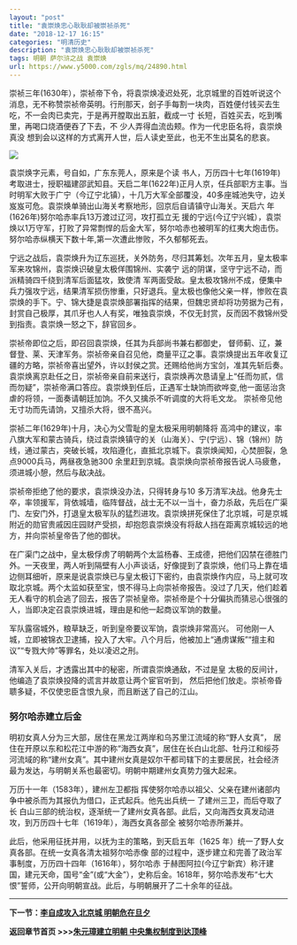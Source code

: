 ```yaml
---
layout: "post"
title: "袁崇焕忠心耿耿却被崇祯杀死"
date: "2018-12-17 16:15"
categories: "明清历史"
description: "袁崇焕忠心耿耿却被崇祯杀死"
tags: 明朝 萨尔浒之战 袁崇焕
url: https://www.y5000.com/zgls/mq/24890.html
---
```






崇祯三年(1630年），崇祯帝下令，将袁崇焕凌迟处死，北京城里的百姓听说这个消息，无不称赞崇祯帝英明。行刑那天，刽子手每割一块肉，百姓便付钱买去生吃，不一会肉已卖完，于是再开膛取出五脏，截成一寸
长短，百姓买去，吃到嘴里，再喝口烧酒便吞了下去，不 少人弄得血流齿颊。作为一代忠臣名将，袁崇焕真没
想到会以这样的方式离开人世，后人读史至此，也无不生出莫名的悲哀。

![](https://img.y5000.com/uploads/allimg/170810/8-1FQ014461N55.jpg)

袁崇焕字元素，号自如，广东东莞人，原来是个读
书人，万历四十七年(1619年)考取进士，授职福建邵武知县。天启二年(1622年)正月人京，任兵部职方主事。当时明军大败于广宁（今辽宁北镇），十几万大军全部覆没，40多座城池失守，边关岌岌可危。袁崇焕单骑出山海关考察地形，回京后自请镇守山海关。天启六
年(1626年)努尔哈赤率兵13万渡过辽河，攻打孤立无
援的宁远(今辽宁兴城），袁崇焕以1万守军，打败了异常剽悍的后金大军，努尔哈赤也被明军的红夷大炮击伤。努尔哈赤纵横天下数十年,第一次遭此惨败，不久郁郁死去。

宁远之战后，袁崇焕升为辽东巡抚，关外防务，尽归其筹划。次年五月，皇太极率军来攻锦州，袁崇焕识破皇太极佯围锦州、实袭宁
远的阴谋，坚守宁远不动，而派精骑四千绕到清军后面猛攻，致使清
军两面受敌。皇太极攻锦州不成，便集中兵力强攻宁远，结果清军损伤惨重，只好退兵。皇太极也像他父亲一样，惨败在袁崇焕的手下。宁、锦大捷是袁崇焕部署指挥的结果，但魏忠贤却将功劳据为己有，封赏自己极厚，其爪牙也人人有奖，唯独袁崇焕，不仅无封赏，反而因不救锦州受到指责。袁崇焕一怒之下，辞官回乡。

崇祯帝即位之后，即召回袁崇焕，任其为兵部尚书兼右都御史，
督师蓟、辽，兼督登、莱、天津军务。崇祯帝亲自召见他，商量平辽之事。袁崇焕提出五年收复辽疆的方略，崇祯帝喜出望外，许以封侯之赏。还赐给他尚方宝剑，准其先斩后奏。袁崇焕离京赴任之日，崇祯帝亲自前来送行，袁崇焕再次恳请皇上“任而勿贰，信而勿疑”，崇祯帝满口答应。袁崇焕到任后，正遇军士缺饷而欲哗变,他一面惩治贪虐的将领，一面奏请朝廷加饷。不久又擒杀不听调度的大将毛文龙。
崇祯帝见他无寸功而先请饷，又擅杀大将，很不髙兴。

崇祯二年(1629年)十月，决心为父雪耻的皇太极采用明朝降将
高鸿中的建议，率八旗大军和蒙古骑兵，绕过袁崇焕镇守的关（山海关）、宁(宁远）、锦（锦州）防线，通过蒙古，突破长城，攻陷遵化，直抵北京城下。袁崇焕闻知，心焚胆裂，急点9000兵马，两昼夜急驰300
余里赶到京城。袁崇焕向崇祯帝报告说人马疲惫，须进城小憩，然后与敌决战。

崇祯帝拒绝了他的要求，袁崇焕没办法，只得转身与10
多万清军决战。他身先士卒，率领援军，背依城墙，临阵督战，战士无不以一当十，奋力杀敌，先后在广渠门、左安门外，打退皇太极军队的猛烈进攻。袁崇焕拼死保住了北京城，可是京城附近的勋官贵戚因庄园财产受损，却抱怨袁崇焕没有将敌人挡在距离京城较远的地方，并向崇祯皇帝告了他的御状。

在广渠门之战中，皇太极俘虏了明朝两个太监杨春、王成德，把他们囚禁在德胜门外。一天夜里，两人听到隔壁有人小声谈话，好像提到了袁崇焕，他们马上靠在墙边侧耳细听，原来是说袁崇焕已与皇太极订下密约，由袁崇焕作内应，马上就可攻取北京城。两个太监如获至宝，恨不得马上向崇祯帝报告。没过了几天，他们趁着无人看守的机会逃了回去，报告了崇祯皇帝。崇祯帝是个十分偏执而猜忌心很强的人，当即决定召袁崇焕进城，理由是和他一起商议军饷的数量。

军队露宿城外，粮草缺乏，听到皇帝要议军饷，袁崇焕非常高兴。
可他刚一人城，立即被锦衣卫逮捕，投入了大牢。八个月后，他被加上“通虏谋叛”“擅主和议”“专戮大帅”等罪名，处以凌迟之刑。

清军入关后，才透露出其中的秘密，所谓袁崇焕通敌，不过是皇 太极的反间计，他编造了袁崇焕投降的谎言并故意让两个宦官听到，
然后把他们放走。崇祯帝昏聩多疑，不仅使忠臣含恨九泉，而且断送了自己的江山。

###  努尔哈赤建立后金

明初女真人分为三大部，居住在黑龙江两岸和乌苏里江流域的称“野人女真”， 居住在开原以东和松花江中游的称“海西女真”，居住在长白山北部、牡丹江和绥芬
河流域的称“建州女真”。其中建州女真是奴尔干都司辖下的主要居民，社会经济 最为发达，与明朝关系也最密切。明朝中期建州女真势力强大起来。

万历十一年（1583年），建州左卫都指 挥使努尔哈赤以祖父、父亲在建州诸部内 争中被杀而为其报仇为借口，正式起兵。他先出兵统一 了建州三卫，而后夺取了长
白山三部的统治权，逐渐统一了建州女真各部。此后，又向海西女真发动进攻，到万历四十七年（1619年），海西女真各部全 被努尔哈赤所兼并。

此后，他采用征抚并用，以抚为主的策略，到天启五年（1625 年）统一了野人女真各部。在统一女真各清太祖努尔哈赤像
部的过程中，逐步建立和完善了政治军事制度，万历四十四年（1616年），努尔哈赤
于赫图阿拉(今辽宁新宾）称汗建国，建元天命，国号“金”(或“大金”），史称后金。1618年，努尔哈赤发布“七大恨”誓师，公开向明朝宣战。此后，与明朝展开了二十余年的征战。

* * *

**下一节：[李自成攻入北京城 明朝危在旦夕](https://www.y5000.com/zgls/mq/24892.html)**

**返回章节首页 >>>[朱元璋建立明朝 中央集权制度到达顶峰](https://www.y5000.com/zgls/mq/24930.html)**
